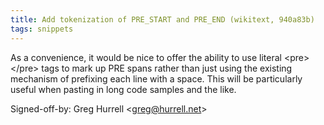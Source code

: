 ```yaml
---
title: Add tokenization of PRE_START and PRE_END (wikitext, 940a83b)
tags: snippets
---
```


As a convenience, it would be nice to offer the ability to use literal &lt;pre&gt;&lt;/pre&gt; tags to mark up PRE spans rather than just using the existing mechanism of prefixing each line with a space. This will be particularly useful when pasting in long code samples and the like.

Signed-off-by: Greg Hurrell &lt;greg@hurrell.net&gt;
